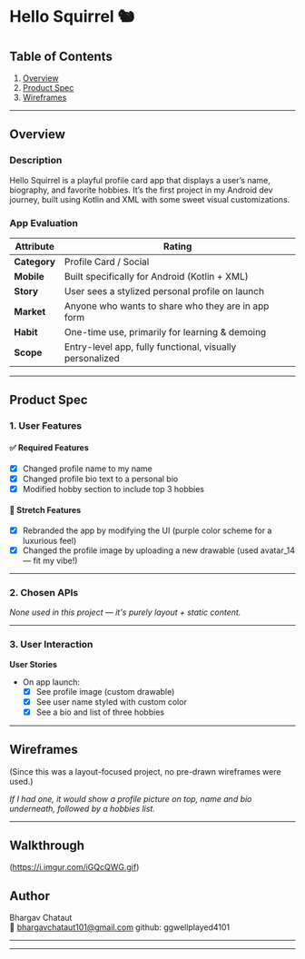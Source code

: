 # Hello Squirrel 🐿️

## Table of Contents

1. [Overview](#overview)
2. [Product Spec](#product-spec)
3. [Wireframes](#wireframes)

---

## Overview

### Description

Hello Squirrel is a playful profile card app that displays a user’s name, biography, and favorite hobbies. It’s the first project in my Android dev journey, built using Kotlin and XML with some sweet visual customizations.

### App Evaluation

| Attribute | Rating |
|-----------|--------|
| **Category** | Profile Card / Social |
| **Mobile** | Built specifically for Android (Kotlin + XML) |
| **Story** | User sees a stylized personal profile on launch |
| **Market** | Anyone who wants to share who they are in app form |
| **Habit** | One-time use, primarily for learning & demoing |
| **Scope** | Entry-level app, fully functional, visually personalized |

---

## Product Spec

### 1. User Features

#### ✅ Required Features

- [x] Changed profile name to my name
- [x] Changed profile bio text to a personal bio
- [x] Modified hobby section to include top 3 hobbies

#### 🌟 Stretch Features

- [x] Rebranded the app by modifying the UI (purple color scheme for a luxurious feel)
- [x] Changed the profile image by uploading a new drawable (used avatar_14 — fit my vibe!)

---

### 2. Chosen APIs

_None used in this project — it's purely layout + static content._

---

### 3. User Interaction

**User Stories**

- On app launch:
    - [x] See profile image (custom drawable)
    - [x] See user name styled with custom color
    - [x] See a bio and list of three hobbies

---

## Wireframes

(Since this was a layout-focused project, no pre-drawn wireframes were used.)

_If I had one, it would show a profile picture on top, name and bio underneath, followed by a hobbies list._

---

## Walkthrough
(https://i.imgur.com/iGQcQWG.gif)

## Author

Bhargav Chataut  
📧 bhargavchataut101@gmail.com
github: ggwellplayed4101

---


---
